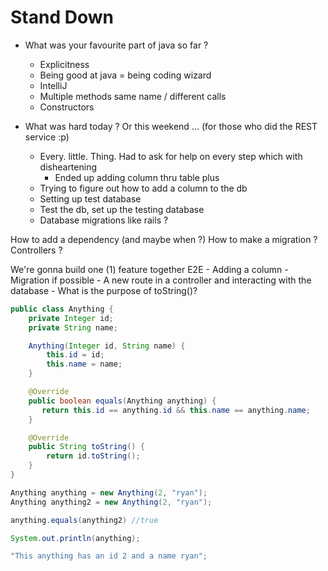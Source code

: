 # Stand Down

- What was your favourite part of java so far ?
  - Explicitness 
  - Being good at java = being coding wizard
  - IntelliJ
  - Multiple methods same name / different calls
  - Constructors 


- What was hard today ? Or this weekend ... (for those who did the REST service :p)
  - Every. little. Thing.  Had to ask for help on every step which with disheartening
    - Ended up adding column thru table plus   
  - Trying to figure out how to add a column to the db
  - Setting up test database 
  - Test the db, set up the testing database
  - Database migrations like rails ? 

How to add a dependency (and maybe when ?)
How to make a migration ? 
Controllers ? 

We're gonna build one (1) feature together E2E
    - Adding a column
    - Migration if possible
    - A new route in a controller and interacting with the database
    - What is the purpose of toString()?


```java
public class Anything {
    private Integer id;
    private String name;

    Anything(Integer id, String name) {
        this.id = id;
        this.name = name;
    }

    @Override
    public boolean equals(Anything anything) {
       return this.id == anything.id && this.name == anything.name;
    }

    @Override
    public String toString() {
        return id.toString();
    }
}

Anything anything = new Anything(2, "ryan");
Anything anything2 = new Anything(2, "ryan");

anything.equals(anything2) //true

System.out.println(anything);

"This anything has an id 2 and a name ryan";



